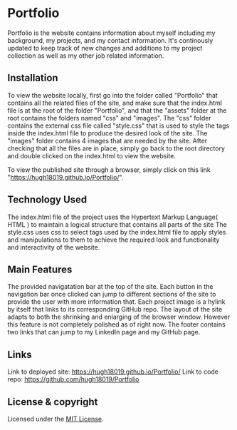 # Portfolio

Portfolio is the website contains information about myself including my background, my projects, and my contact information. It's continously updated to keep track of new changes and additions to my project collection as well as my other job related information.

## Installation

To view the website locally, first go into the folder called "Portfolio" that contains all the related files of the site, and make sure that the index.html file is at the root of the folder "Portfolio", and that the "assets" folder at the root contains the folders named "css" and "images". The "css" folder contains the external css file called "style.css" that is used to style the tags inside the index.html file to produce the desired look of the site. The "images" folder contains 4 images that are needed by the site. After checking that all the files are in place, simply go back to the root directory and double clicked on the index.html to view the website.

To view the published site through a browser, simply click on this link "https://hugh18019.github.io/Portfolio/".

## Technology Used

The index.html file of the project uses the Hypertext Markup Language( HTML ) to maintain a logical structure that contains all parts of the site
The style.css uses css to select tags used by the index.html file to apply styles and manipulations to them to achieve the required look and functionality and interactivity of the website.

## Main Features

The provided navigatation bar at the top of the site. Each button in the navigation bar once clicked can jump to different sections of the site to provide the user with more information that.
Each project image is a hylink by itself that links to its corresponding GitHub repo.
The layout of the site adapts to both the shrinking and enlarging of the browser window. However this feature is not completely polished as of right now.
The footer contains two links that can jump to my LinkedIn page and my GitHub page.

## Links

Link to deployed site: https://hugh18019.github.io/Portfolio/
Link to code repo: https://github.com/hugh18019/Portfolio

## License & copyright

Licensed under the [MIT License](LICENSE).
